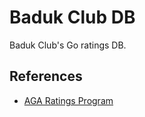 # Baduk Club DB

Baduk Club's Go ratings DB.

## References

- [AGA Ratings Program](https://github.com/Fraze/AGA-Ratings-Program/)
